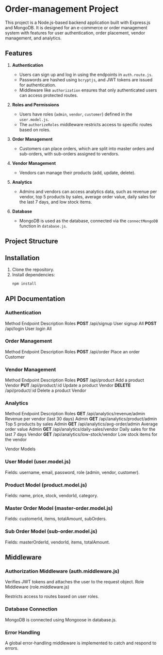 # Order-management Project

This project is a Node.js-based backend application built with Express.js and MongoDB. It is designed for an e-commerce or order management system with features for user authentication, order placement, vendor management, and analytics.

## Features

1. **Authentication**
   - Users can sign up and log in using the endpoints in `auth.route.js`.
   - Passwords are hashed using `bcryptjs`, and JWT tokens are issued for authentication.
   - Middleware like `authorization` ensures that only authenticated users can access protected routes.

2. **Roles and Permissions**
   - Users have roles (`admin`, `vendor`, `customer`) defined in the `user.model.js`.
   - The `authorizeRoles` middleware restricts access to specific routes based on roles.

3. **Order Management**
   - Customers can place orders, which are split into master orders and sub-orders, with sub-orders assigned to vendors.

4. **Vendor Management**
   - Vendors can manage their products (add, update, delete).

5. **Analytics**
   - Admins and vendors can access analytics data, such as revenue per vendor, top 5 products by sales, average order value, daily sales for the last 7 days, and low stock items.

6. **Database**
   - MongoDB is used as the database, connected via the `connectMongoDB` function in `database.js`.

## Project Structure


## Installation

1. Clone the repository.
2. Install dependencies:
   ```bash
   npm install

## API Documentation

### Authentication

Method	Endpoint	Description	Roles
**POST**	/api/signup	User signup	All
**POST**	/api/login	User login	All

### Order Management

Method	Endpoint	Description	Roles
**POST**	/api/order	Place an order	Customer

### Vendor Management

Method	Endpoint	Description	Roles
**POST**	/api/product	Add a product	Vendor
**PUT**	/api/product/:id	Update a product	Vendor
**DELETE**	/api/product/:id	Delete a product	Vendor

### Analytics
Method	Endpoint	Description	Roles
**GET**	/api/analytics/revenue/admin	Revenue per vendor (last 30 days)	Admin
**GET**	/api/analytics/product/admin	Top 5 products by sales	Admin
**GET**	/api/analytics/avg-order/admin	Average order value	Admin
**GET**	/api/analytics/daily-sales/vendor	Daily sales for the last 7 days	Vendor
**GET**	/api/analytics/low-stock/vendor	Low stock items for the vendor	

Vendor Models
### User Model (user.model.js)
Fields: username, email, password, role (admin, vendor, customer).

### Product Model (product.model.js)
Fields: name, price, stock, vendorId, category.

### Master Order Model (master-order.model.js)
Fields: customerId, items, totalAmount, subOrders.

### Sub Order Model (sub-order.model.js)
Fields: masterOrderId, vendorId, items, totalAmount.

## Middleware
### Authorization Middleware (auth.middleware.js)

Verifies JWT tokens and attaches the user to the request object.
Role Middleware (role.middleware.js)

Restricts access to routes based on user roles.
### Database Connection
MongoDB is connected using Mongoose in database.js.

### Error Handling
A global error-handling middleware is implemented to catch and respond to errors.

